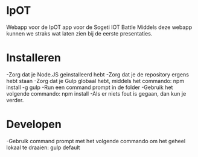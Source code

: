# IpOT
Webapp voor de IpOT app voor de Sogeti IOT Battle
Middels deze webapp kunnen we straks wat laten zien bij de eerste presentaties.

# Installeren
-Zorg dat je Node.JS geinstalleerd hebt
-Zorg dat je de repository ergens hebt staan
-Zorg dat je Gulp globaal hebt, middels het commando: npm install -g gulp
-Run een command prompt in de folder
-Gebruik het volgende commando: npm install
-Als er niets fout is gegaan, dan kun je verder.

# Developen
-Gebruik command prompt met het volgende commando om het geheel lokaal te draaien: gulp default